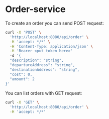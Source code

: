 # Order-service

To create an order you can send POST request:

```bash
curl -X 'POST' \
  'http://localhost:8080/api/order' \
  -H 'accept: */*' \
  -H 'Content-Type: application/json' \
  -H 'Bearer <put token here>'
  -d '{
  "description": "string",
  "departureAddress": "string",
  "destinationAddress": "string",
  "cost": 0,
  "amount": 2
}'
```

You can list orders with GET request:

```bash
curl -X 'GET' \
  'http://localhost:8080/api/order' \
  -H 'accept: */*'
```
